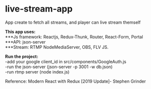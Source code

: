 # live-stream-app
App create to fetch all streams, and player can live stream themself

**This app uses:**<br/>
***Js framework: Reactjs, Redux-Thunk, Router, React-Form, Portal <br/>
***API: json-server <br/>
***Stream: RTMP NodeMediaServer, OBS, FLV JS. <br/>

**Run the project:** <br/>
-add your google client_id in src/components/GoogleAuth.js <br/>
-run the json-server (json-server -p 3001 -w db.json)  <br/>
-run rtmp server (node index.js) 

Reference: Modern React with Redux [2019 Update]- Stephen Grinder
